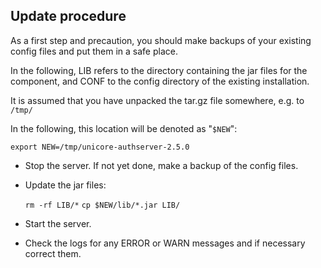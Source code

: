 Update procedure
----------------

As a first step and precaution, you should make backups of your 
existing config files and put them in a safe place.

In the following, LIB refers to the directory containing the jar files for the component, and CONF to the config directory of the existing installation.

It is assumed that you have unpacked the tar.gz file somewhere, 
e.g. to `/tmp/`

In the following, this location will be denoted as "`$NEW`":

`export NEW=/tmp/unicore-authserver-2.5.0`

 - Stop the server. If not yet done, make a backup of the config files.

 - Update the jar files:
 
   `rm -rf LIB/*`
   `cp $NEW/lib/*.jar LIB/`

 - Start the server.

 - Check the logs for any ERROR or WARN messages and if necessary correct them.